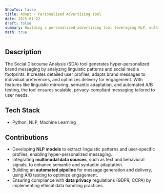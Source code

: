 ```yaml
---
ShowToc: false
title: AdApt - Personalized Advertising Tool
date: 2025-01-22
draft: false
summary: Building a personalized advertising tool leveraging NLP, multimodal data, and automated pipelines for hyper-personalized messaging.
math: true
---
```


## Description
The Social Discourse Analysis (SDA) tool generates hyper-personalized brand messaging by analyzing linguistic patterns and social media footprints. It creates detailed user profiles, adapts brand messages to individual preferences, and optimizes delivery for engagement. With features like linguistic mirroring, semantic adaptation, and automated A/B testing, the tool ensures scalable, privacy-compliant messaging tailored to user needs.


## Tech Stack
- Python, NLP, Machine Learning

## Contributions
- Developing **NLP models** to extract linguistic patterns and user-specific profiles, enabling hyper-personalized messaging.
- Integrating **multimodal data sources**, such as text and behavioral signals, to enhance semantic and syntactic adaptation.
- Building an **automated pipeline** for message generation and delivery, using A/B testing to optimize engagement.
- Ensuring compliance with **data privacy** regulations (GDPR, CCPA) by implementing ethical data handling practices.
